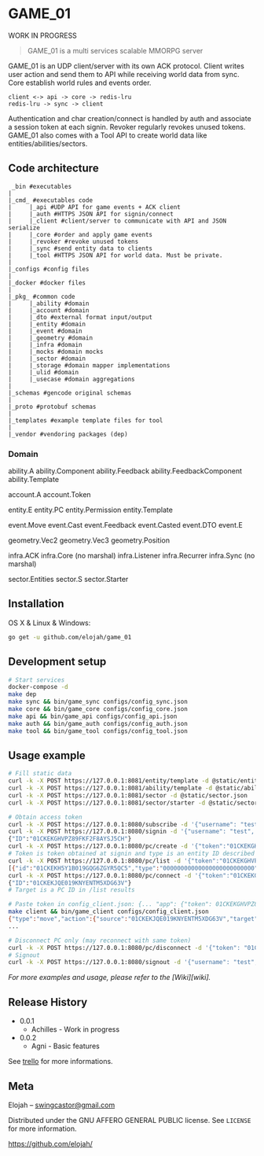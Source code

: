 # GAME_01

WORK IN PROGRESS

> GAME_01 is a multi services scalable MMORPG server

GAME_01 is an UDP client/server with its own ACK protocol. Client writes user action and send them to API while receiving world data from sync. Core establish world rules and events order.
```
client <-> api -> core -> redis-lru
redis-lru -> sync -> client
```
Authentication and char creation/connect is handled by auth and associate a session token at each signin.
Revoker regularly revokes unused tokens.
GAME_01 also comes with a Tool API to create world data like entities/abilities/sectors.

## Code architecture
```
 _bin #executables
|
|_cmd_ #executables code
|     |_api #UDP API for game events + ACK client
|     |_auth #HTTPS JSON API for signin/connect
|     |_client #client/server to communicate with API and JSON serialize
|     |_core #order and apply game events
|     |_revoker #revoke unused tokens
|     |_sync #send entity data to clients
|     |_tool #HTTPS JSON API for world data. Must be private.
|
|_configs #config files
|
|_docker #docker files
|
|_pkg_ #common code
|     |_ability #domain
|     |_account #domain
|     |_dto #external format input/output
|     |_entity #domain
|     |_event #domain
|     |_geometry #domain
|     |_infra #domain
|     |_mocks #domain mocks
|     |_sector #domain
|     |_storage #domain mapper implementations
|     |_ulid #domain
|     |_usecase #domain aggregations
|
|_schemas #gencode original schemas
|
|_proto #protobuf schemas
|
|_templates #example template files for tool
|
|_vendor #vendoring packages (dep)
```
### Domain

ability.A
ability.Component
ability.Feedback
ability.FeedbackComponent
ability.Template

account.A
account.Token

entity.E
entity.PC
entity.Permission
entity.Template

event.Move
event.Cast
event.Feedback
event.Casted
event.DTO
event.E

geometry.Vec2
geometry.Vec3
geometry.Position

infra.ACK
infra.Core (no marshal)
infra.Listener
infra.Recurrer
infra.Sync (no marshal)

sector.Entities
sector.S
sector.Starter

## Installation

OS X & Linux & Windows:

```sh
go get -u github.com/elojah/game_01
```

## Development setup

```sh
# Start services
docker-compose -d
make dep
make sync && bin/game_sync configs/config_sync.json
make core && bin/game_core configs/config_core.json
make api && bin/game_api configs/config_api.json
make auth && bin/game_auth configs/config_auth.json
make tool && bin/game_tool configs/config_tool.json
```

## Usage example

```sh
# Fill static data
curl -k -X POST https://127.0.0.1:8081/entity/template -d @static/entity_templates.json
curl -k -X POST https://127.0.0.1:8081/ability/template -d @static/ability_templates.json
curl -k -X POST https://127.0.0.1:8081/sector -d @static/sector.json
curl -k -X POST https://127.0.0.1:8081/sector/starter -d @static/sector_starter.json

# Obtain access token
curl -k -X POST https://127.0.0.1:8080/subscribe -d '{"username": "test", "password": "testtest"}'
curl -k -X POST https://127.0.0.1:8080/signin -d '{"username": "test", "password": "testtest"}'
{"ID":"01CKEKGHVPZ89FKF2F8AYSJ5CH"}
curl -k -X POST https://127.0.0.1:8080/pc/create -d '{"token":"01CKEKGHVPZ89FKF2F8AYSJ5CH","type":"01CE3J5ASXJSVC405QTES4M221", "name": "roger_lemour"}'
# Token is token obtained at signin and type is an entity ID described in templates/entity_templates.json.
curl -k -X POST https://127.0.0.1:8080/pc/list -d '{"token":"01CKEKGHVPZ89FKF2F8AYSJ5CH"}'
[{"id":"01CKEKH5Y1B019GQG6ZGYR5QC5","type":"00000000000000000000000000","name":"mesmerist","hp":150,"mp":250,"position":{"Coord":{"x":39.19956060954395,"y":37.77876652333657,"z":36.315239570760646},"SectorID":"01CF001HTBA3CDR1ERJ6RF183A"}}]
curl -k -X POST https://127.0.0.1:8080/pc/connect -d '{"token":"01CKEKGHVPZ89FKF2F8AYSJ5CH","target":"01CKEKH5Y1B019GQG6ZGYR5QC5"}'
{"ID":"01CKEKJQE019KNYENTM5XDG63V"}
# Target is a PC ID in /list results

# Paste token in config_client.json: {... "app": {"token": 01CKEKGHVPZ89FKF2F8AYSJ5CH,...}}
make client && bin/game_client configs/config_client.json
{"type":"move","action":{"source":"01CKEKJQE019KNYENTM5XDG63V","target":"01CKEKJQE019KNYENTM5XDG63V","position":{"X":94.0164,"Y":80.5287,"Z":70.7539}}}
...

# Disconnect PC only (may reconnect with same token)
curl -k -X POST https://127.0.0.1:8080/pc/disconnect -d '{"token": "01CKEKGHVPZ89FKF2F8AYSJ5CH"}'
# Signout
curl -k -X POST https://127.0.0.1:8080/signout -d '{"username": "test", "token": "01CKEKGHVPZ89FKF2F8AYSJ5CH"}'

```

_For more examples and usage, please refer to the [Wiki][wiki]._

## Release History

* 0.0.1
    * Achilles - Work in progress
* 0.0.2
    * Agni - Basic features

See [trello](https://trello.com/b/GX9gz3Js/game01) for more informations.

## Meta

Elojah – swingcastor@gmail.com

Distributed under the GNU AFFERO GENERAL PUBLIC license. See ``LICENSE`` for more information.

https://github.com/elojah/
